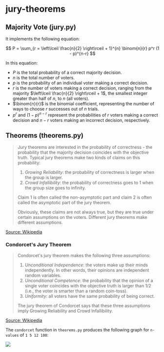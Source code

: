 # jury-theorems

## Majority Vote (jury.py)

It implements the following equation:

$$ P = \sum_{r = \left\lceil \frac{n}{2} \right\rceil + 1}^{n} \binom{n}{r} p^r (1 - p)^{n-r} $$

In this equation:

- $P$ is the total probability of a correct majority decision.
- $n$ is the total number of voters.
- $p$ is the probability of an individual voter making a correct decision.
- $r$ is the number of voters making a correct decision, ranging from the majority $\left\lceil \frac{n}{2} \right\rceil + 1$, the smallest integer greater than half of $n$, to $n$ (all voters).
- $\binom{n}{r}$ is the binomial coefficient, representing the number of ways to choose $r$ successes out of $n$ trials.
- $p^r$ and $(1 - p)^{n-r}$ represent the probabilities of $r$ voters making a correct decision and $n-r$ voters making an incorrect decision, respectively.

## Theorems (theorems.py)

> Jury theorems are interested in the probability of correctness - the probability that the majority decision coincides with the objective truth. Typical jury theorems make two kinds of claims on this probability:
>
> 1. *Growing Reliability*: the probability of correctness is larger when the group is larger.
> 2. *Crowd Infallibility*: the probability of correctness goes to 1 when the group size goes to infinity.
>
> Claim 1 is often called the non-asymptotic part and claim 2 is often called the asymptotic part of the jury theorem.
>
>Obviously, these claims are not always true, but they are true under certain assumptions on the voters. Different jury theorems make different assumptions. 

[Source: Wikipedia](https://en.wikipedia.org/wiki/Jury_theorem)

### Condorcet's Jury Theorem

> Condorcet's jury theorem makes the following three assumptions:
>
> 1. *Unconditional Independence*: the voters make up their minds independently. In other words, their opinions are independent random variables.
> 2. *Unconditional Competence*: the probability that the opinion of a single voter coincides with the objective truth is larger than 1/2 (i.e., the voter is smarter than a random coin-toss).
> 3. *Uniformity*: all voters have the same probability of being correct.
>
>The jury theorem of Condorcet says that these three assumptions imply Growing Reliability and Crowd Infallibility.

[Source: Wikipedia](https://en.wikipedia.org/wiki/Jury_theorem)

The `condorcet` function in `theorems.py` produces the following graph for `n-values` of `1 5 12 100`:

![](https://github.com/vinamrsachdeva/jury-theorems/blob/main/condorcet.png)
